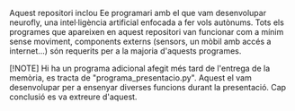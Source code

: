 Aquest repositori inclou Ee programari amb el que vam desenvolupar neurofly, una intel·ligència artificial enfocada a fer vols autònums. Tots els programes que apareixen en aquest repositori van funcionar com a mínim sense moviment, components externs (sensors, un mòbil amb accés a internet...) són requerits per a la majoria d'aquests programes.

[!NOTE]
Hi ha un programa adicional afegit més tard de l'entrega de la memòria, es tracta de "programa_presentacio.py". Aquest el vam desenvolupar per a ensenyar diverses funcions durant la presentació. Cap conclusió es va extreure d'aquest.
